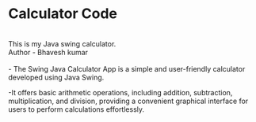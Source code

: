# Calculator Code
<br>
This is my Java swing calculator.
<br>
Author - Bhavesh kumar
<br><br>
- The Swing Java Calculator App is a simple and user-friendly calculator developed using Java Swing.

-It offers basic arithmetic operations, including addition, subtraction, multiplication, and division, providing a convenient graphical interface for users to perform calculations effortlessly.
